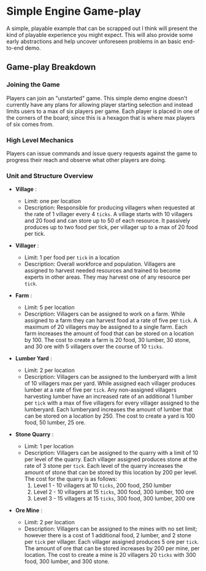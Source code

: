 
# Simple Engine Game-play

A simple, playable example that can be scrapped out I think will present the
kind of playable experience you might expect.  This will also provide some early
abstractions and help uncover unforeseen problems in an basic end-to-end demo.

## Game-play Breakdown

### Joining the Game

Players can join an "unstarted" game.  This simple demo engine doesn't currently
have any plans for allowing player starting selection and instead limits users
to a max of six players per game.  Each player is placed in one of the corners
of the board; since this is a hexagon that is where max players of six comes
from.

### High Level Mechanics

Players can issue commands and issue query requests against the game to progress
their reach and observe what other players are doing.

### Unit and Structure Overview

  * **Village** :
    * Limit: one per location
    * Description: Responsible for producing villagers when requested at the
        rate of 1 villager every 4 `ticks`.  A village starts with 10 villagers
        and 20 food and can store up to 50 of each resource.  It passively
        produces up to two food per tick, per villager up to a max of 20
        food per tick.

  * **Villager** :
    * Limit: 1 per food per `tick` in a location
    * Description: Overall workforce and population.  Villagers are assigned to
        harvest needed resources and trained to become experts in other areas.
        They may harvest one of any resource per `tick`.

  * **Farm** :
    * Limit: 5 per location
    * Description: Villagers can be assigned to work on a farm.  While assigned
        to a farm they can harvest food at a rate of five per `tick`.  A maximum
        of 20 villagers may be assigned to a single farm.  Each farm increases
        the amount of food that can be stored on a location by 100.  The cost to
        create a farm is 20 food, 30 lumber, 30 stone, and 30 ore with 5
        villagers over the course of 10 `ticks`.

  * **Lumber Yard** :
    * Limit: 2 per location
    * Description: Villagers can be assigned to the lumberyard with a limit of
        10 villagers max per yard.  While assigned each villager produces lumber
        at a rate of five per `tick`.  Any non-assigned villagers harvesting
        lumber have an increased rate of an additional  1 lumber per `tick` with
        a max of five villagers for every villager assigned to the lumberyard.
        Each lumberyard increases the amount of lumber that can be stored on a
        location by 250.  The cost to create a yard is 100 food, 50 lumber, 25
        ore.

  * **Stone Quarry** :
    * Limit: 1 per location
    * Description: Villagers can be assigned to the quarry with a limit of 10
        per level of the quarry.  Each villager assigned produces stone at the
        rate of 3 stone per `tick`. Each level of the quarry increases the
        amount of stone that can be stored by this location by 200 per level.
        The cost for the quarry is as follows:
      1. Level 1 - 10 villagers at 10 `ticks`, 200 food, 250 lumber
      2. Level 2 - 10 villagers at 15 `ticks`, 300 food, 300 lumber, 100 ore
      2. Level 3 - 15 villagers at 15 `ticks`, 300 food, 300 lumber, 200 ore

  * **Ore Mine** :
    * Limit: 2 per location
    * Description: Villagers can be assigned to the mines with no set limit;
        however there is a cost of 1 additional food, 2 lumber, and 2 stone per
        `tick` per villager.  Each villager assigned produces 5 ore per `tick`.
        The amount of ore that can be stored increases by 200 per mine, per
        location.  The cost to create a mine is 20 villagers 20 `ticks` with 300
        food, 300 lumber, and 300 stone.
